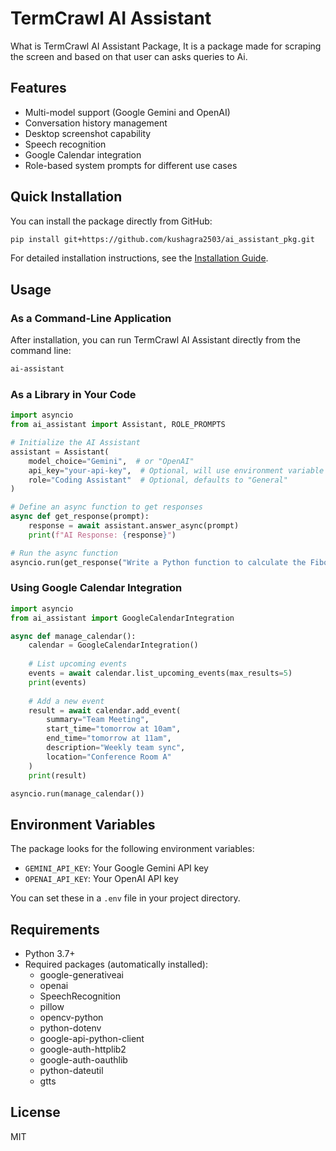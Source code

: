 # TermCrawl AI Assistant

What is TermCrawl AI Assistant Package, It is a package made for scraping the screen and based on that user can asks queries to Ai.

## Features

- Multi-model support (Google Gemini and OpenAI)
- Conversation history management
- Desktop screenshot capability
- Speech recognition
- Google Calendar integration
- Role-based system prompts for different use cases

## Quick Installation

You can install the package directly from GitHub:

```bash
pip install git+https://github.com/kushagra2503/ai_assistant_pkg.git
```

For detailed installation instructions, see the [Installation Guide](INSTALLATION.md).

## Usage

### As a Command-Line Application

After installation, you can run TermCrawl AI Assistant directly from the command line:

```bash
ai-assistant
```

### As a Library in Your Code

```python
import asyncio
from ai_assistant import Assistant, ROLE_PROMPTS

# Initialize the AI Assistant
assistant = Assistant(
    model_choice="Gemini",  # or "OpenAI"
    api_key="your-api-key",  # Optional, will use environment variable if not provided
    role="Coding Assistant"  # Optional, defaults to "General"
)

# Define an async function to get responses
async def get_response(prompt):
    response = await assistant.answer_async(prompt)
    print(f"AI Response: {response}")

# Run the async function
asyncio.run(get_response("Write a Python function to calculate the Fibonacci sequence"))
```

### Using Google Calendar Integration

```python
import asyncio
from ai_assistant import GoogleCalendarIntegration

async def manage_calendar():
    calendar = GoogleCalendarIntegration()
    
    # List upcoming events
    events = await calendar.list_upcoming_events(max_results=5)
    print(events)
    
    # Add a new event
    result = await calendar.add_event(
        summary="Team Meeting",
        start_time="tomorrow at 10am",
        end_time="tomorrow at 11am",
        description="Weekly team sync",
        location="Conference Room A"
    )
    print(result)

asyncio.run(manage_calendar())
```

## Environment Variables

The package looks for the following environment variables:

- `GEMINI_API_KEY`: Your Google Gemini API key
- `OPENAI_API_KEY`: Your OpenAI API key

You can set these in a `.env` file in your project directory.

## Requirements

- Python 3.7+
- Required packages (automatically installed):
  - google-generativeai
  - openai
  - SpeechRecognition
  - pillow
  - opencv-python
  - python-dotenv
  - google-api-python-client
  - google-auth-httplib2
  - google-auth-oauthlib
  - python-dateutil
  - gtts

## License

MIT
